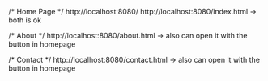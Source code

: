 /* Home Page */ 
http://localhost:8080/
http://localhost:8080/index.html  -> both is ok

/* About */
http://localhost:8080/about.html  -> also can open it with the button in homepage

/* Contact */
http://localhost:8080/contact.html  -> also can open it with the button in homepage

